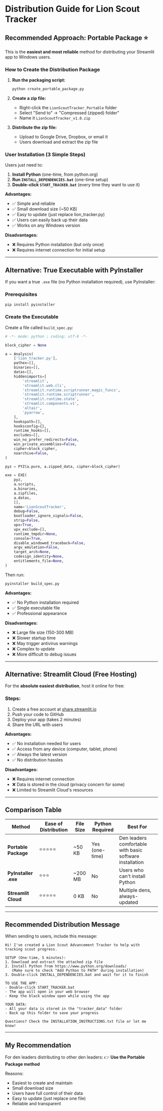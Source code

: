 # Distribution Guide for Lion Scout Tracker

## Recommended Approach: Portable Package ⭐

This is the **easiest and most reliable** method for distributing your Streamlit app to Windows users.

### How to Create the Distribution Package

1. **Run the packaging script:**
   ```bash
   python create_portable_package.py
   ```

2. **Create a zip file:**
   - Right-click the `LionScoutTracker_Portable` folder
   - Select "Send to" → "Compressed (zipped) folder"
   - Name it `LionScoutTracker_v1.0.zip`

3. **Distribute the zip file:**
   - Upload to Google Drive, Dropbox, or email it
   - Users download and extract the zip file

### User Installation (3 Simple Steps)

Users just need to:
1. **Install Python** (one-time, from python.org)
2. **Run `INSTALL_DEPENDENCIES.bat`** (one-time setup)
3. **Double-click `START_TRACKER.bat`** (every time they want to use it)

**Advantages:**
- ✅ Simple and reliable
- ✅ Small download size (~50 KB)
- ✅ Easy to update (just replace lion_tracker.py)
- ✅ Users can easily back up their data
- ✅ Works on any Windows version

**Disadvantages:**
- ❌ Requires Python installation (but only once)
- ❌ Requires internet connection for initial setup

---

## Alternative: True Executable with PyInstaller

If you want a true `.exe` file (no Python installation required), use PyInstaller:

### Prerequisites
```bash
pip install pyinstaller
```

### Create the Executable

Create a file called `build_spec.py`:

```python
# -*- mode: python ; coding: utf-8 -*-

block_cipher = None

a = Analysis(
    ['lion_tracker.py'],
    pathex=[],
    binaries=[],
    datas=[],
    hiddenimports=[
        'streamlit',
        'streamlit.web.cli',
        'streamlit.runtime.scriptrunner.magic_funcs',
        'streamlit.runtime.scriptrunner',
        'streamlit.runtime.state',
        'streamlit.components.v1',
        'altair',
        'pyarrow',
    ],
    hookspath=[],
    hooksconfig={},
    runtime_hooks=[],
    excludes=[],
    win_no_prefer_redirects=False,
    win_private_assemblies=False,
    cipher=block_cipher,
    noarchive=False,
)

pyz = PYZ(a.pure, a.zipped_data, cipher=block_cipher)

exe = EXE(
    pyz,
    a.scripts,
    a.binaries,
    a.zipfiles,
    a.datas,
    [],
    name='LionScoutTracker',
    debug=False,
    bootloader_ignore_signals=False,
    strip=False,
    upx=True,
    upx_exclude=[],
    runtime_tmpdir=None,
    console=True,
    disable_windowed_traceback=False,
    argv_emulation=False,
    target_arch=None,
    codesign_identity=None,
    entitlements_file=None,
)
```

Then run:
```bash
pyinstaller build_spec.py
```

**Advantages:**
- ✅ No Python installation required
- ✅ Single executable file
- ✅ Professional appearance

**Disadvantages:**
- ❌ Large file size (150-300 MB)
- ❌ Slower startup time
- ❌ May trigger antivirus warnings
- ❌ Complex to update
- ❌ More difficult to debug issues

---

## Alternative: Streamlit Cloud (Free Hosting)

For the **absolute easiest distribution**, host it online for free:

### Steps:
1. Create a free account at [share.streamlit.io](https://share.streamlit.io)
2. Push your code to GitHub
3. Deploy your app (takes 2 minutes)
4. Share the URL with users

**Advantages:**
- ✅ No installation needed for users
- ✅ Access from any device (computer, tablet, phone)
- ✅ Always the latest version
- ✅ No distribution hassles

**Disadvantages:**
- ❌ Requires internet connection
- ❌ Data is stored in the cloud (privacy concern for some)
- ❌ Limited to Streamlit Cloud's resources

---

## Comparison Table

| Method | Ease of Distribution | File Size | Python Required | Best For |
|--------|---------------------|-----------|-----------------|----------|
| **Portable Package** | ⭐⭐⭐⭐⭐ | ~50 KB | Yes (one-time) | Den leaders comfortable with basic software installation |
| **PyInstaller .exe** | ⭐⭐⭐ | ~200 MB | No | Users who can't install Python |
| **Streamlit Cloud** | ⭐⭐⭐⭐⭐ | 0 KB | No | Multiple dens, always-updated |

---

## Recommended Distribution Message

When sending to users, include this message:

```
Hi! I've created a Lion Scout Advancement Tracker to help with tracking scout progress.

SETUP (One-time, 5 minutes):
1. Download and extract the attached zip file
2. Install Python from https://www.python.org/downloads/
   (Make sure to check "Add Python to PATH" during installation)
3. Double-click INSTALL_DEPENDENCIES.bat and wait for it to finish

TO USE THE APP:
- Double-click START_TRACKER.bat
- The app will open in your web browser
- Keep the black window open while using the app

YOUR DATA:
- All your data is stored in the "tracker_data" folder
- Back up this folder to save your progress

Questions? Check the INSTALLATION_INSTRUCTIONS.txt file or let me know!
```

---

## My Recommendation

For den leaders distributing to other den leaders:
👉 **Use the Portable Package method**

Reasons:
- Easiest to create and maintain
- Small download size
- Users have full control of their data
- Easy to update (just replace one file)
- Reliable and transparent
